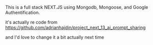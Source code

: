 This is a full stack NEXT.JS using Mongodb, Mongoose, and Google Authentification.

it's actually re code from https://github.com/adrianhajdin/project_next_13_ai_prompt_sharing

and I'd love to change it a bit actually next time
